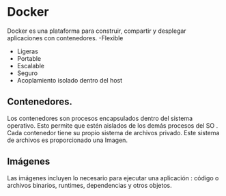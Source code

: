 # Docker
Docker es una plataforma para construir, compartir y desplegar aplicaciones con contenedores. 
-Flexible
- Ligeras
- Portable 
- Escalable 
- Seguro
- Acoplamiento isolado dentro del host

## Contenedores. 
Los contenedores son procesos encapsulados dentro del sistema operativo. Esto permite que estén aislados de los demás procesos del SO . Cada contenedor tiene su propio sistema de archivos privado. Este sistema de archivos es proporcionado una Imagen.
## Imágenes
Las imágenes incluyen lo necesario para ejecutar una aplicación : código o archivos binarios, runtimes, dependencias y otros objetos. 

<!--stackedit_data:
eyJoaXN0b3J5IjpbMzk2OTc0MzYyXX0=
-->